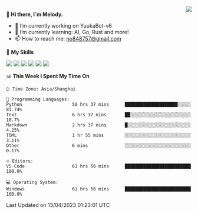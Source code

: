 <a href="#">
  <img align="right" src="https://github-readme-stats.vercel.app/api?username=melodyyuuka&count_private=true&show_icons=true" />
</a>

**👋 Hi there, I`m Melody.**

- 🔭 I’m currently working on YuukaBot-v6
- 🌱 I’m currently learning: AI, Go, Rust and more!
- 📫 How to reach me: no848757@gmail.com

🌟 **My Skills** 

![](https://img.shields.io/badge/-Python-3e74a2?style=flat-square&logo=Python&logoColor=fff)
![](https://img.shields.io/badge/-Java-007396?style=flat-square&logo=OpenJDK&logoColor=fff)
![](https://img.shields.io/badge/-Node.js-339933?style=flat-square&logo=Node.js&logoColor=fff)
![](https://img.shields.io/badge/-Git-f05032?style=flat-square&logo=git&logoColor=fff)
![](https://img.shields.io/badge/-PostgreSQL-4169e1?style=flat-square&logo=PostgreSQL&logoColor=fff)
![](https://img.shields.io/badge/-VSCode-007acc?style=flat-square&logo=Visual-Studio-Code&logoColor=fff)


<!--START_SECTION:waka-->
📊 **This Week I Spent My Time On** 

```text
⌚︎ Time Zone: Asia/Shanghai

💬 Programming Languages: 
Python                   50 hrs 37 mins      ████████████████████░░░░░   81.74% 
Text                     6 hrs 37 mins       ██░░░░░░░░░░░░░░░░░░░░░░░   10.7% 
Markdown                 2 hrs 37 mins       █░░░░░░░░░░░░░░░░░░░░░░░░   4.25% 
TOML                     1 hr 55 mins        ░░░░░░░░░░░░░░░░░░░░░░░░░   3.11% 
Other                    6 mins              ░░░░░░░░░░░░░░░░░░░░░░░░░   0.17%

🔥 Editors: 
VS Code                  61 hrs 56 mins      █████████████████████████   100.0%

💻 Operating System: 
Windows                  61 hrs 56 mins      █████████████████████████   100.0%

```


 Last Updated on 13/04/2023 01:23:01 UTC
<!--END_SECTION:waka-->
